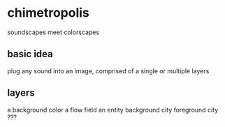 # chimetropolis
soundscapes meet colorscapes

## basic idea
plug any sound into an image, comprised of a single or multiple layers

## layers

a background color
a flow field
an entity
background city
foreground city
???
